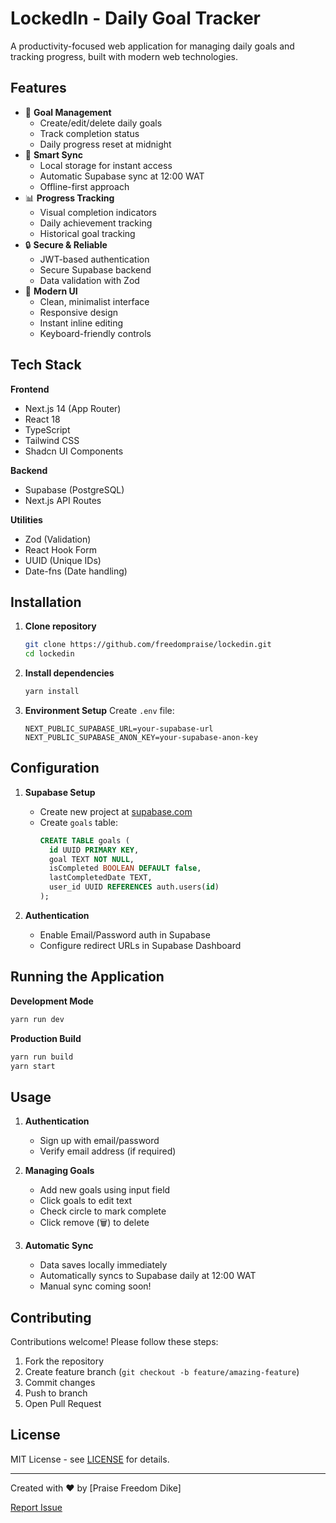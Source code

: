 # LockedIn - Daily Goal Tracker

A productivity-focused web application for managing daily goals and tracking progress, built with modern web technologies.

## Features

- 🎯 **Goal Management**
  - Create/edit/delete daily goals
  - Track completion status
  - Daily progress reset at midnight
- 🔄 **Smart Sync**
  - Local storage for instant access
  - Automatic Supabase sync at 12:00 WAT
  - Offline-first approach
- 📊 **Progress Tracking**
  - Visual completion indicators
  - Daily achievement tracking
  - Historical goal tracking
- 🔒 **Secure & Reliable**
  - JWT-based authentication
  - Secure Supabase backend
  - Data validation with Zod
- 🎨 **Modern UI**
  - Clean, minimalist interface
  - Responsive design
  - Instant inline editing
  - Keyboard-friendly controls

## Tech Stack

**Frontend**

- Next.js 14 (App Router)
- React 18
- TypeScript
- Tailwind CSS
- Shadcn UI Components

**Backend**

- Supabase (PostgreSQL)
- Next.js API Routes

**Utilities**

- Zod (Validation)
- React Hook Form
- UUID (Unique IDs)
- Date-fns (Date handling)

## Installation

1. **Clone repository**

   ```bash
   git clone https://github.com/freedompraise/lockedin.git
   cd lockedin
   ```

2. **Install dependencies**

   ```bash
   yarn install
   ```

3. **Environment Setup**
   Create `.env` file:
   ```env
   NEXT_PUBLIC_SUPABASE_URL=your-supabase-url
   NEXT_PUBLIC_SUPABASE_ANON_KEY=your-supabase-anon-key
   ```

## Configuration

1. **Supabase Setup**

   - Create new project at [supabase.com](https://supabase.com)
   - Create `goals` table:
     ```sql
     CREATE TABLE goals (
       id UUID PRIMARY KEY,
       goal TEXT NOT NULL,
       isCompleted BOOLEAN DEFAULT false,
       lastCompletedDate TEXT,
       user_id UUID REFERENCES auth.users(id)
     );
     ```

2. **Authentication**
   - Enable Email/Password auth in Supabase
   - Configure redirect URLs in Supabase Dashboard

## Running the Application

**Development Mode**

```bash
yarn run dev
```

**Production Build**

```bash
yarn run build
yarn start
```

## Usage

1. **Authentication**

   - Sign up with email/password
   - Verify email address (if required)

2. **Managing Goals**

   - Add new goals using input field
   - Click goals to edit text
   - Check circle to mark complete
   - Click remove (🗑️) to delete

3. **Automatic Sync**
   - Data saves locally immediately
   - Automatically syncs to Supabase daily at 12:00 WAT
   - Manual sync coming soon!

## Contributing

Contributions welcome! Please follow these steps:

1. Fork the repository
2. Create feature branch (`git checkout -b feature/amazing-feature`)
3. Commit changes
4. Push to branch
5. Open Pull Request

## License

MIT License - see [LICENSE](LICENSE) for details.

---

Created with ❤️ by [Praise Freedom Dike]

[Report Issue](https://github.com/freedompraise/lockedin/issues)

```

```
